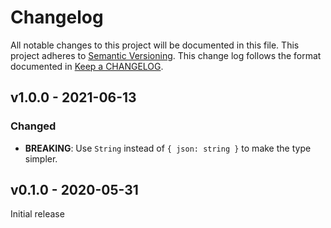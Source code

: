 # Changelog

All notable changes to this project will be documented in this file.
This project adheres to [Semantic Versioning].
This change log follows the format documented in [Keep a CHANGELOG].

[semantic versioning]: http://semver.org/
[keep a changelog]: http://keepachangelog.com/

## v1.0.0 - 2021-06-13

### Changed

- **BREAKING**: Use `String` instead of `{ json: string }` to make the type simpler.

## v0.1.0 - 2020-05-31

Initial release
